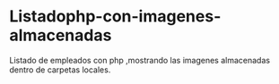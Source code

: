 # Listadophp-con-imagenes-almacenadas
Listado de empleados con php ,mostrando las imagenes almacenadas dentro de carpetas locales.
